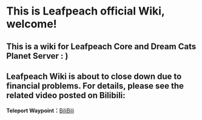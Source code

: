 # This is Leafpeach official Wiki, welcome!

## This is a wiki for Leafpeach Core and Dream Cats Planet Server : )
## Leafpeach Wiki is about to close down due to financial problems. For details, please see the related video posted on Bilibili:
**Teleport Waypoint：**[BiliBili](https://www.bilibili.com/video/BV1GJ411x7h7/ "Teleport Waypoint For BiliBili")